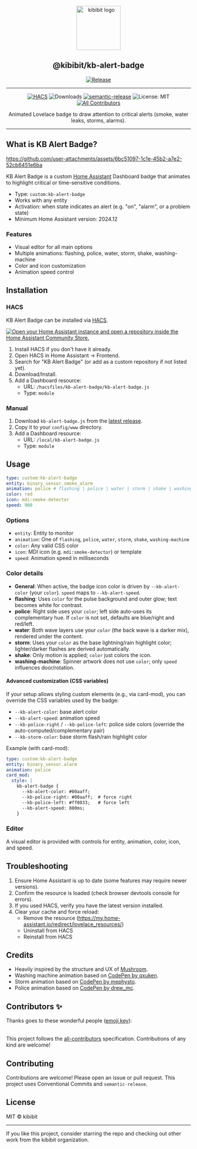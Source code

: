 <p align="center">
  <a href="https://github.com/kibibit/kb-alert-badge" target="_blank">
    <img src="https://github.com/kibibit.png" width="120" alt="kibibit logo" />
  </a>
  <h2 align="center">@kibibit/kb-alert-badge</h2>
</p>

<p align="center">
    <a href="https://github.com/kibibit/kb-alert-badge/releases"><img src="https://img.shields.io/github/v/release/kibibit/kb-alert-badge?style=for-the-badge" alt="Release" /></a>
    <hr>
</p>

<p align="center">
  <a href="https://github.com/hacs/integration"><img src="https://img.shields.io/badge/hacs-custom-orange.svg?style=for-the-badge" alt="HACS" /></a>
  <img src="https://img.shields.io/github/downloads/kibibit/kb-alert-badge/total?style=for-the-badge" alt="Downloads" />
  <a href="https://github.com/semantic-release/semantic-release"><img src="https://img.shields.io/badge/📦🚀-semantic--release-e10079.svg?style=for-the-badge" alt="semantic-release" /></a>
  <img src="https://img.shields.io/badge/license-MIT-informational?style=for-the-badge" alt="License: MIT" />
  <!-- ALL-CONTRIBUTORS-BADGE:START - Do not remove or modify this section -->
  <a href="#contributors-"><img src="https://img.shields.io/badge/all_contributors-0-orange.svg?style=for-the-badge" alt="All Contributors" /></a>
  <!-- ALL-CONTRIBUTORS-BADGE:END -->
</p>

<p align="center">
  Animated Lovelace badge to draw attention to critical alerts (smoke, water leaks, storms, alarms).
</p>

---

## What is KB Alert Badge?
https://github.com/user-attachments/assets/6bc51097-1c1e-45b2-a7e2-52cb6451e6ba

KB Alert Badge is a custom [Home Assistant](https://www.home-assistant.io/) Dashboard badge that animates to highlight critical or time-sensitive conditions.

- Type: `custom:kb-alert-badge`
- Works with any entity
- Activation: when state indicates an alert (e.g. "on", "alarm", or a problem state)
- Minimum Home Assistant version: 2024.12

### Features
- Visual editor for all main options
- Multiple animations: flashing, police, water, storm, shake, washing-machine
- Color and icon customization
- Animation speed control

## Installation

### HACS
KB Alert Badge can be installed via [HACS](https://hacs.xyz).

[![Open your Home Assistant instance and open a repository inside the Home Assistant Community Store.](https://my.home-assistant.io/badges/hacs_repository.svg)](https://my.home-assistant.io/redirect/hacs_repository/?owner=kibibit&repository=kb-alert-badge)

1. Install HACS if you don't have it already.
2. Open HACS in Home Assistant → Frontend.
3. Search for "KB Alert Badge" (or add as a custom repository if not listed yet).
4. Download/Install.
5. Add a Dashboard resource:
   - URL: `/hacsfiles/kb-alert-badge/kb-alert-badge.js`
   - Type: `module`

### Manual
1. Download `kb-alert-badge.js` from the [latest release](https://github.com/kibibit/kb-alert-badge/releases).
2. Copy it to your `config/www` directory.
3. Add a Dashboard resource:
   - URL: `/local/kb-alert-badge.js`
   - Type: `module`

## Usage

```yaml
type: custom:kb-alert-badge
entity: binary_sensor.smoke_alarm
animation: police # flashing | police | water | storm | shake | washing-machine
color: red
icon: mdi:smoke-detector
speed: 900
```

### Options
- `entity`: Entity to monitor
- `animation`: One of `flashing`, `police`, `water`, `storm`, `shake`, `washing-machine`
- `color`: Any valid CSS color
- `icon`: MDI icon (e.g. `mdi:smoke-detector`) or template
- `speed`: Animation speed in milliseconds

### Color details
- **General**: When active, the badge icon color is driven by `--kb-alert-color` (your `color`). `speed` maps to `--kb-alert-speed`.
- **flashing**: Uses `color` for the pulse background and outer glow; text becomes white for contrast.
- **police**: Right side uses your `color`; left side auto-uses its complementary hue. If `color` is not set, defaults are blue/right and red/left.
- **water**: Both wave layers use your `color` (the back wave is a darker mix), rendered under the content.
- **storm**: Uses your `color` as the base lightning/rain highlight color; lighter/darker flashes are derived automatically.
- **shake**: Only motion is applied; `color` just colors the icon.
- **washing-machine**: Spinner artwork does not use `color`; only `speed` influences door/rotation.

#### Advanced customization (CSS variables)
If your setup allows styling custom elements (e.g., via card-mod), you can override the CSS variables used by the badge:
- `--kb-alert-color`: base alert color
- `--kb-alert-speed`: animation speed
- `--kb-police-right` / `--kb-police-left`: police side colors (override the auto-computed/complementary pair)
- `--kb-storm-color`: base storm flash/rain highlight color

Example (with card-mod):

```yaml
type: custom:kb-alert-badge
entity: binary_sensor.alarm
animation: police
card_mod:
  style: |
    kb-alert-badge {
      --kb-alert-color: #00aaff;
      --kb-police-right: #00aaff;  # force right
      --kb-police-left: #ff0033;   # force left
      --kb-alert-speed: 800ms;
    }
```

### Editor
A visual editor is provided with controls for entity, animation, color, icon, and speed.

## Troubleshooting
1. Ensure Home Assistant is up to date (some features may require newer versions).
2. Confirm the resource is loaded (check browser devtools console for errors).
3. If you used HACS, verify you have the latest version installed.
4. Clear your cache and force reload:
   - Remove the resource (https://my.home-assistant.io/redirect/lovelace_resources/)
   - Uninstall from HACS
   - Reinstall from HACS

## Credits
- Heavily inspired by the structure and UX of [Mushroom](https://github.com/piitaya/lovelace-mushroom).
- Washing machine animation based on [CodePen by qxuken](https://codepen.io/qxuken/pen/QWOapeW).
- Storm animation based on [CodePen by mephysto](https://codepen.io/mephysto/pen/pdyPVe).
- Police animation based on [CodePen by drew_mc](https://codepen.io/drew_mc/pen/EVXvaJ).

## Contributors ✨

Thanks goes to these wonderful people ([emoji key](https://allcontributors.org/docs/en/emoji-key)):

<!-- ALL-CONTRIBUTORS-LIST:START - Do not remove or modify this section -->
<!-- prettier-ignore-start -->
<!-- markdownlint-disable -->
<table>
  <tr>
  </tr>
</table>
<!-- markdownlint-restore -->
<!-- prettier-ignore-end -->
<!-- ALL-CONTRIBUTORS-LIST:END -->

This project follows the [all-contributors](https://allcontributors.org) specification. Contributions of any kind are welcome!

## Contributing
Contributions are welcome! Please open an issue or pull request. This project uses Conventional Commits and `semantic-release`.

## License
MIT © kibibit

---

If you like this project, consider starring the repo and checking out other work from the kibibit organization.
